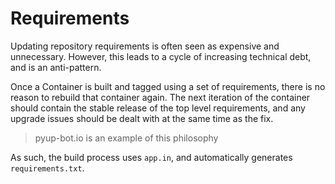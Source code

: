 Requirements
============

Updating repository requirements is often seen as expensive and unnecessary. However, this leads
to a cycle of increasing technical debt, and is an anti-pattern.

Once a Container is built and tagged using a set of requirements, there is no reason to rebuild that
container again. The next iteration of the container should contain the stable release of the
top level requirements, and any upgrade issues should be dealt with at the same time as the fix.

> pyup-bot.io is an example of this philosophy

As such, the build process uses `app.in`, and automatically generates `requirements.txt`.
